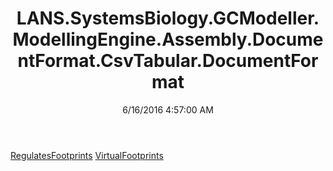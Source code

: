 ﻿---
title: LANS.SystemsBiology.GCModeller.ModellingEngine.Assembly.DocumentFormat.CsvTabular.DocumentFormat
date: 6/16/2016 4:57:00 AM
---

[RegulatesFootprints](T-LANS.SystemsBiology.GCModeller.ModellingEngine.Assembly.DocumentFormat.CsvTabular.DocumentFormat.RegulatesFootprints.html)
[VirtualFootprints](T-LANS.SystemsBiology.GCModeller.ModellingEngine.Assembly.DocumentFormat.CsvTabular.DocumentFormat.VirtualFootprints.html)
